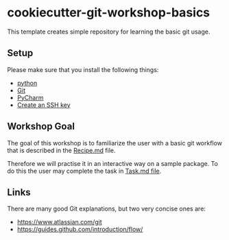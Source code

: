# cookiecutter-git-workshop-basics
This template creates simple repository for learning the basic git usage.


## Setup

Please make sure that you install the following things:
 * [python](https://realpython.com/installing-python/)
 * [Git](https://www.atlassian.com/git/tutorials/install-git)
 * [PyCharm](https://www.jetbrains.com/help/pycharm/installation-guide.html)
 * [Create an SSH key](https://docs.gitlab.com/ee/gitlab-basics/create-your-ssh-keys.html)


## Workshop Goal

The goal of this workshop is to familiarize the user with a basic git workflow
that is described in the [Recipe.md](Recipe.rst) file.

Therefore we will practise it in an interactive way on a sample package. 
To do this the user may complete the task in [Task.md file](Tasks.md).


## Links

There are many good Git explanations, but two very concise ones are:
 * https://www.atlassian.com/git
 * https://guides.github.com/introduction/flow/
